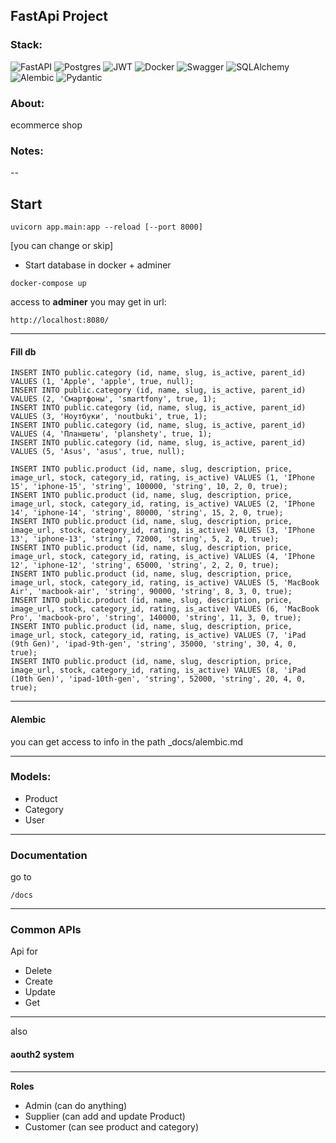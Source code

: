 ## FastApi Project

### Stack:

![FastAPI](https://img.shields.io/badge/FastAPI-005571?style=for-the-badge&logo=fastapi)
![Postgres](https://img.shields.io/badge/postgres-%23316192.svg?style=for-the-badge&logo=postgresql&logoColor=white)
![JWT](https://img.shields.io/badge/JWT-black?style=for-the-badge&logo=JSON%20web%20tokens)
![Docker](https://img.shields.io/badge/docker-%230db7ed.svg?style=for-the-badge&logo=docker&logoColor=white)
![Swagger](https://img.shields.io/badge/-Swagger-%23Clojure?style=for-the-badge&logo=swagger&logoColor=white)
![SQLAlchemy](https://img.shields.io/badge/SqlAlchemy-%2307405e.svg?&style=for-the-badge&logo=SqlAlchemy&logoColor=white")
![Alembic](https://img.shields.io/badge/Alembic-%23075e.svg?&style=for-the-badge&logo=Alembic&logoColor=white")
![Pydantic](https://img.shields.io/badge/Pydantic-%23e75e.svg?&style=for-the-badge&logo=Alembic&logoColor=white")

### About:

ecommerce shop

### Notes:
--

## Start

```
uvicorn app.main:app --reload [--port 8000] 
```
[you can change or skip]

+ Start database in docker + adminer
```angular2html
docker-compose up 
```
access to **adminer** you may get in url:
```angular2html
http://localhost:8080/
```
---

#### Fill db

```angular2html
INSERT INTO public.category (id, name, slug, is_active, parent_id) VALUES (1, 'Apple', 'apple', true, null);
INSERT INTO public.category (id, name, slug, is_active, parent_id) VALUES (2, 'Смартфоны', 'smartfony', true, 1);
INSERT INTO public.category (id, name, slug, is_active, parent_id) VALUES (3, 'Ноутбуки', 'noutbuki', true, 1);
INSERT INTO public.category (id, name, slug, is_active, parent_id) VALUES (4, 'Планшеты', 'planshety', true, 1);
INSERT INTO public.category (id, name, slug, is_active, parent_id) VALUES (5, 'Asus', 'asus', true, null);
```

```angular2html
INSERT INTO public.product (id, name, slug, description, price, image_url, stock, category_id, rating, is_active) VALUES (1, 'IPhone 15', 'iphone-15', 'string', 100000, 'string', 10, 2, 0, true);
INSERT INTO public.product (id, name, slug, description, price, image_url, stock, category_id, rating, is_active) VALUES (2, 'IPhone 14', 'iphone-14', 'string', 80000, 'string', 15, 2, 0, true);
INSERT INTO public.product (id, name, slug, description, price, image_url, stock, category_id, rating, is_active) VALUES (3, 'IPhone 13', 'iphone-13', 'string', 72000, 'string', 5, 2, 0, true);
INSERT INTO public.product (id, name, slug, description, price, image_url, stock, category_id, rating, is_active) VALUES (4, 'IPhone 12', 'iphone-12', 'string', 65000, 'string', 2, 2, 0, true);
INSERT INTO public.product (id, name, slug, description, price, image_url, stock, category_id, rating, is_active) VALUES (5, 'MacBook Air', 'macbook-air', 'string', 90000, 'string', 8, 3, 0, true);
INSERT INTO public.product (id, name, slug, description, price, image_url, stock, category_id, rating, is_active) VALUES (6, 'MacBook Pro', 'macbook-pro', 'string', 140000, 'string', 11, 3, 0, true);
INSERT INTO public.product (id, name, slug, description, price, image_url, stock, category_id, rating, is_active) VALUES (7, 'iPad (9th Gen)', 'ipad-9th-gen', 'string', 35000, 'string', 30, 4, 0, true);
INSERT INTO public.product (id, name, slug, description, price, image_url, stock, category_id, rating, is_active) VALUES (8, 'iPad (10th Gen)', 'ipad-10th-gen', 'string', 52000, 'string', 20, 4, 0, true);
```

---

#### Alembic

you can get access to info in the path
_docs/alembic.md

--- 

### Models: 

+ Product
+ Category
+ User

--- 

### Documentation

go to

```/docs```


---
### Common APIs

Api for
+ Delete
+ Create
+ Update
+ Get

---

also 
#### aouth2 system

---

**Roles**

- Admin (can do anything)
- Supplier (can add and update Product)
- Customer (can see product and category)
